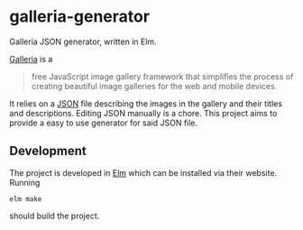 # galleria-generator
Galleria JSON generator, written in Elm.

[Galleria][galleria] is a

> free JavaScript image gallery framework that simplifies the process
> of creating beautiful image galleries for the web and mobile devices.

It relies on a [JSON][json] file describing the images in the gallery 
and their titles and descriptions. Editing JSON manually is a chore.
This project aims to provide a easy to use generator for said JSON file.

## Development
The project is developed in [Elm][elm] which can be installed via their
website. Running

```shell
elm make
```

should build the project.

[galleria]: https://galleria.io/
[json]: https://json.org/
[elm]: http://elm-lang.org/
